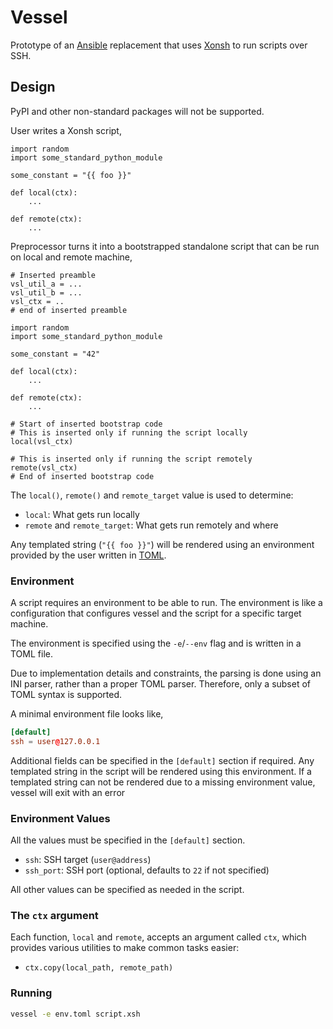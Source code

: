 # Vessel

Prototype of an [Ansible](https://www.ansible.com/) replacement that uses
[Xonsh](https://xon.sh/) to run scripts over SSH.


## Design

PyPI and other non-standard packages will not be supported.

User writes a Xonsh script,

```xsh
import random
import some_standard_python_module

some_constant = "{{ foo }}"

def local(ctx):
    ...

def remote(ctx):
    ...
```

Preprocessor turns it into a bootstrapped standalone script that can be run on
local and remote machine,

```xsh
# Inserted preamble
vsl_util_a = ...
vsl_util_b = ...
vsl_ctx = ..
# end of inserted preamble

import random
import some_standard_python_module

some_constant = "42"

def local(ctx):
    ...

def remote(ctx):
    ...

# Start of inserted bootstrap code
# This is inserted only if running the script locally
local(vsl_ctx)

# This is inserted only if running the script remotely
remote(vsl_ctx)
# End of inserted bootstrap code
```

The `local()`, `remote()` and `remote_target` value is used to determine:
- `local`: What gets run locally
- `remote` and `remote_target`: What gets run remotely and where

Any templated string (`"{{ foo }}"`) will be rendered using an environment
provided by the user written in [TOML](https://toml.io/en/).


### Environment
A script requires an environment to be able to run. The environment is like a
configuration that configures vessel and the script for a specific target
machine.

The environment is specified using the `-e`/`--env` flag and is written in a
TOML file.

Due to implementation details and constraints, the parsing is done using an INI
parser, rather than a proper TOML parser. Therefore, only a subset of TOML
syntax is supported.

A minimal environment file looks like,
```toml
[default]
ssh = user@127.0.0.1
```

Additional fields can be specified in the `[default]` section if required. Any
templated string in the script will be rendered using this environment. If a
templated string can not be rendered due to a missing environment value, vessel
will exit with an error


### Environment Values

All the values must be specified in the `[default]` section.

- `ssh`: SSH target (`user@address`)
- `ssh_port`: SSH port (optional, defaults to `22` if not specified)

All other values can be specified as needed in the script.


### The `ctx` argument

Each function, `local` and `remote`, accepts an argument called `ctx`, which
provides various utilities to make common tasks easier:
- `ctx.copy(local_path, remote_path)`


### Running

```bash
vessel -e env.toml script.xsh
```
